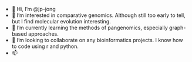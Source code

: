 - 👋 Hi, I’m @jp-jong
- 👀 I’m interested in comparative genomics. Although still too early to tell, but I find molecular evolution interesting.
- 🌱 I’m currently learning the methods of pangenomics, especially graph-based approaches.
- 💞️ I’m looking to collaborate on any bioinformatics projects. I know how to code using r and python.
- 📫 

<!---
jp-jong/jp-jong is a ✨ special ✨ repository because its `README.md` (this file) appears on your GitHub profile.
You can click the Preview link to take a look at your changes.
--->
